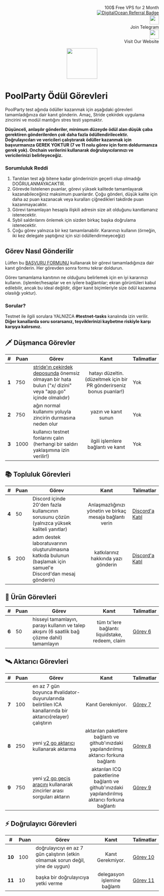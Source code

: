 <p style="font-size:14px" align="right">
 100$ Free VPS for 2 Month <br>
 <a target="_blank" href="https://www.digitalocean.com/?refcode=410c988c8b3e&utm_campaign=Referral_Invite&utm_medium=Referral_Program&utm_source=badge"><img src="https://web-platforms.sfo2.cdn.digitaloceanspaces.com/WWW/Badge%201.svg" alt="DigitalOcean Referral Badge" /></a></br>
 <a href="https://t.me/nodeistt" target="_blank"><img src="https://github.com/Nodeist/Testnet_Kurulumlar/blob/fee87fe32609c1704206721b9fb16e4c5de75a96/telegramlogo.png" width="30"/></a><br>Join Telegram<br>
<a href="https://nodeist.site/" target="_blank"><img src="https://raw.githubusercontent.com/Nodeist/Testnet_Kurulumlar/main/logo.png" width="30"/></a><br> Visit Our Website
</p>



<p align="center">
    <img height="100" src="https://i.hizliresim.com/qa5txaz.png">
</p>

# PoolParty Ödül Görevleri

PoolParty test ağında ödüller kazanmak için aşağıdaki görevleri tamamladığınıza dair kanıt gönderin. Amaç, Stride çekirdek uygulama zincirini ve modül mantığını stres testi yapmaktır.

**Düşünceli, anlaşılır gönderiler, minimum düzeyde ödül alan düşük çaba gerektiren gönderilerden ***çok*** daha fazla ödüllendirilecektir. Doğrulayıcıları ve vericileri çalıştırarak ödüller kazanmak için başvurmanıza GEREK YOKTUR (7 ve 11 nolu görev için form doldurmanıza gerek yok).
Onchain verilerini kullanarak doğrulayıcılarınızı ve vericilerinizi belirleyeceğiz.**


### Sorumluluk Reddi
1. Tanıtılan test ağı bitene kadar gönderinizin geçerli olup olmadığı DOĞRULANMAYACAKTIR.
2. Görevde listelenen puanlar, görevi yüksek kalitede tamamlayarak kazanabileceğiniz maksimum puanlardır. Çoğu gönderi, düşük kalite için daha az puan kazanacak veya kuralları çiğnedikleri takdirde puan kazanmayacaktır.
3. Görevi tamamlayan hesapla ilişkili adresin size ait olduğunu kanıtlamanız istenecektir.
4. Sybil saldırılarını önlemek için sizden birkaç başka doğrulama istenecektir.
5. Çoğu görev yalnızca bir kez tamamlanabilir. Kararınızı kullanın (örneğin, iki kez delegate yaptığınız için sizi ödüllendirmeyeceğiz)


## Görev Nasıl Gönderilir
Lütfen bu [BAŞVURU FORMUNU](https://forms.gle/urhJDEkqfMM9h1367) kullanarak bir görevi tamamladığınıza dair kanıt gönderin. 
Her görevden sonra formu tekrar doldurun.

Görev tamamlama kanıtının ne olduğunu belirlemek için en iyi kararınızı kullanın.
(işlemler/hesaplar ve en iyilere bağlantılar; ekran görüntüleri kabul edilebilir, ancak bu ideal değildir, 
diğer kanıt biçimleriyle size ödül kazanma olasılığı yoktur).

### Sorular?
Testnet ile ilgili sorulara YALNIZCA **#testnet-tasks** kanalında izin verilir. **Diğer kanallarda soru sorarsanız, teşviklerinizi kaybetme riskiyle karşı karşıya kalırsınız.**


## 🗡️ Düşmanca Görevler
| # | Puan | Görev | Kanıt | Talimatlar |
| ----- | ---- | --------------------------------------------------------------------------------------------------------------------------------- |:-------------:                                                            | ------------ |
| **1** | 750 | [stride'ın çekirdek deposunda](https://github.com/Stride-Labs/stride) önemsiz olmayan bir hata bulun ("x/ dizini" veya "app.go" içinde olmalıdır) | hatayı düzeltin. (düzeltmek için bir PR gönderirseniz bonus puanlar!) | Yok |
| **2** | 750 | ağın normal kullanımı yoluyla zincirin durmasına neden olur | yazın ve kanıt sunun | Yok |
| **3** | 1000 | kullanıcı testnet fonlarını çalın (herhangi bir saldırı yaklaşımına izin verilir!) | ilgili işlemlere bağlantı ve kanıt | Yok |

## 📚 Topluluk Görevleri
| # | Puan | Görev | Kanıt | Talimatlar |
| ----- | --- | ---------------------------------------------------------------------------------- |:------------------------------------------------------:| ------------ |
| **4** | 50 | Discord içinde 20'den fazla kullanıcının sorusunu çözün (yalnızca yüksek kaliteli yanıtlar) | Anlaşmazlığınızı yönetin ve birkaç mesaja bağlantı verin | [Discord'a Katıl](https://discord.gg/B9SgpFFtup) |
| **5** | 200 | adım destek laboratuvarının oluşturulmasına katkıda bulunun (başlamak için samuel'e Discord'dan mesaj gönderin) | katkılarınız hakkında yazı gönderin | [Discord'a Katıl](https://discord.gg/B9SgpFFtup) |


## 🌊 Ürün Görevleri
| # | Puan | Görev | Kanıt | Talimatlar |
| ----- | --- | -------------------------------------------------------------------- |:--------------------------------------------:| ----------------- |
| **6** | 50 | hisseyi tamamlayın, parayı kullanın ve talep akışını (6 saatlik bağ çözme dahil) tamamlayın | tüm tx'lere bağlantı: liquidstake, redeem, claim | [Görev 6](./6.md) |

## 🛰 Aktarıcı Görevleri

| # | Puan | Görev | Kanıt | Talimatlar |
| ----- | --- | ----------------------------------------------------------------------------------------------------------------- |:----------------------------------------------------------------------------------:| ----------------- |
| **7** | 100 | en az 7 gün boyunca #validator-duyurularında belirtilen ICA kanallarında bir aktarıcı(relayer) çalıştırın | Kanıt Gerekmiyor. | [Görev 7](./7.md)  |
| **8** | 250 | yeni [v2 go aktarıcı](https://github.com/cosmos/relayer/releases/tag/v2.0.0-rc4) kullanarak aktarma | aktarılan paketlere bağlantı ve github'ınızdaki yapılandırılmış aktarıcı forkuna bağlantı |[Görev 8](./8.md) |
| **9** | 750 | yeni [v2 go geçiş aracını](https://github.com/cosmos/relayer/releases/tag/v2.0.0-rc4) kullanarak zincirler arası sorguları aktarın | aktarılan ICQ paketlerine bağlantı ve github'ınızdaki yapılandırılmış aktarıcı forkuna bağlantı | [Görev 9](./9.md) |

## ⚡ Doğrulayıcı Görevleri

| # | Puan | Görev | Kanıt | Talimatlar |
| ------ | --- | ---------------------------------------------------------------------------- |:----------------------------------:| ------------------ |
| **10** | 100 | doğrulayıcıyı en az 7 gün çalıştırın (etkin olmamak sorun değil, yine de uygun) | Kanıt Gerekmiyor. | [Görev 10](https://github.com/Nodeist/Kurulumlar/tree/main/Stride)  |
| **11** | 10 | başka bir doğrulayıcıya yetki verme | delegasyon işlemine bağlantı | [Görev 11](./11.md) |
